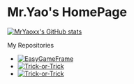 # Mr.Yao's HomePage

[![MrYaoxx's GitHub stats](https://github-readme-stats.vercel.app/api?username=mryaoxx)](https://github.com/mryaoxx/)




My Repositories
+ [![EasyGameFrame](https://github-readme-stats.vercel.app/api/pin/?username=mryaoxx&repo=EasyGameFrame)](https://github.com/mryaoxx/EasyGameFrame)
+ [![Trick-or-Trick](https://github-readme-stats.vercel.app/api/pin/?username=mryaoxx&repo=Trick-or-Trick)](https://github.com/mryaoxx/Trick-or-Trick)
+ [![Trick-or-Trick](https://github-readme-stats.vercel.app/api/pin/?username=mryaoxx&repo=Trick-or-Trick)](https://github.com/mryaoxx/Trick-or-Trick)
